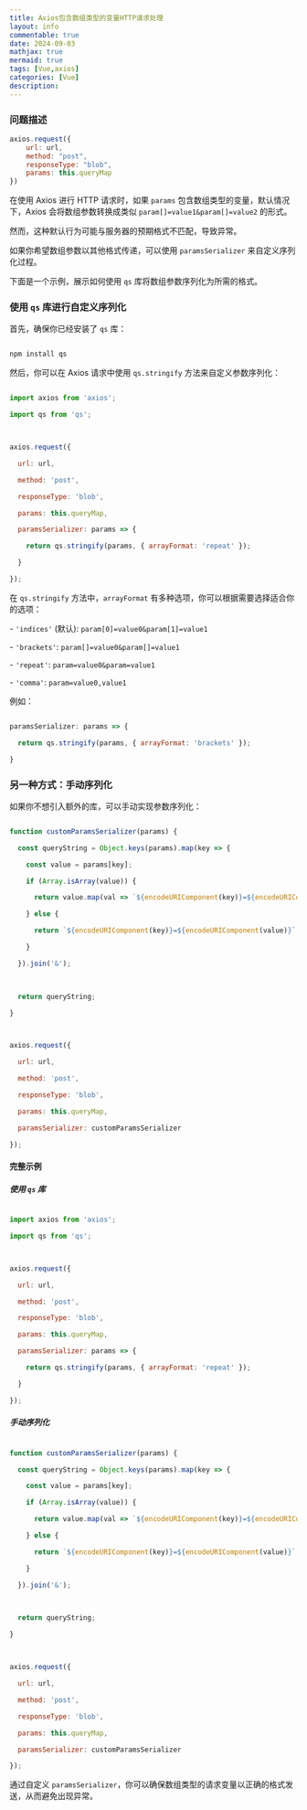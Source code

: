 ```yaml
---
title: Axios包含数组类型的变量HTTP请求处理
layout: info
commentable: true
date: 2024-09-03
mathjax: true
mermaid: true
tags: [Vue,axios]
categories: [Vue]
description: 
---
```


### 问题描述
```js
axios.request({
    url: url,
    method: "post",
    responseType: "blob",
    params: this.queryMap
})
```

在使用 Axios 进行 HTTP 请求时，如果 `params` 包含数组类型的变量，默认情况下，Axios 会将数组参数转换成类似 `param[]=value1&param[]=value2` 的形式。

然而，这种默认行为可能与服务器的预期格式不匹配，导致异常。

如果你希望数组参数以其他格式传递，可以使用 `paramsSerializer` 来自定义序列化过程。

<!--more-->

下面是一个示例，展示如何使用 `qs` 库将数组参数序列化为所需的格式。

### 使用 `qs` 库进行自定义序列化



首先，确保你已经安装了 `qs` 库：



```bash

npm install qs

```



然后，你可以在 Axios 请求中使用 `qs.stringify` 方法来自定义参数序列化：



```javascript

import axios from 'axios';

import qs from 'qs';



axios.request({

  url: url,

  method: 'post',

  responseType: 'blob',

  params: this.queryMap,

  paramsSerializer: params => {

​    return qs.stringify(params, { arrayFormat: 'repeat' });

  }

});

```



在 `qs.stringify` 方法中，`arrayFormat` 有多种选项，你可以根据需要选择适合你的选项：



\- `'indices'` (默认): `param[0]=value0&param[1]=value1`

\- `'brackets'`: `param[]=value0&param[]=value1`

\- `'repeat'`: `param=value0&param=value1`

\- `'comma'`: `param=value0,value1`



例如：



```javascript

paramsSerializer: params => {

  return qs.stringify(params, { arrayFormat: 'brackets' });

}

```



### 另一种方式：手动序列化



如果你不想引入额外的库，可以手动实现参数序列化：



```javascript

function customParamsSerializer(params) {

  const queryString = Object.keys(params).map(key => {

​    const value = params[key];

​    if (Array.isArray(value)) {

​      return value.map(val => `${encodeURIComponent(key)}=${encodeURIComponent(val)}`).join('&');

​    } else {

​      return `${encodeURIComponent(key)}=${encodeURIComponent(value)}`;

​    }

  }).join('&');

  

  return queryString;

}



axios.request({

  url: url,

  method: 'post',

  responseType: 'blob',

  params: this.queryMap,

  paramsSerializer: customParamsSerializer

});

```



#### 完整示例



##### 使用 `qs` 库



```javascript

import axios from 'axios';

import qs from 'qs';



axios.request({

  url: url,

  method: 'post',

  responseType: 'blob',

  params: this.queryMap,

  paramsSerializer: params => {

​    return qs.stringify(params, { arrayFormat: 'repeat' });

  }

});

```



##### 手动序列化



```javascript

function customParamsSerializer(params) {

  const queryString = Object.keys(params).map(key => {

​    const value = params[key];

​    if (Array.isArray(value)) {

​      return value.map(val => `${encodeURIComponent(key)}=${encodeURIComponent(val)}`).join('&');

​    } else {

​      return `${encodeURIComponent(key)}=${encodeURIComponent(value)}`;

​    }

  }).join('&');

  

  return queryString;

}



axios.request({

  url: url,

  method: 'post',

  responseType: 'blob',

  params: this.queryMap,

  paramsSerializer: customParamsSerializer

});

```



通过自定义 `paramsSerializer`，你可以确保数组类型的请求变量以正确的格式发送，从而避免出现异常。
